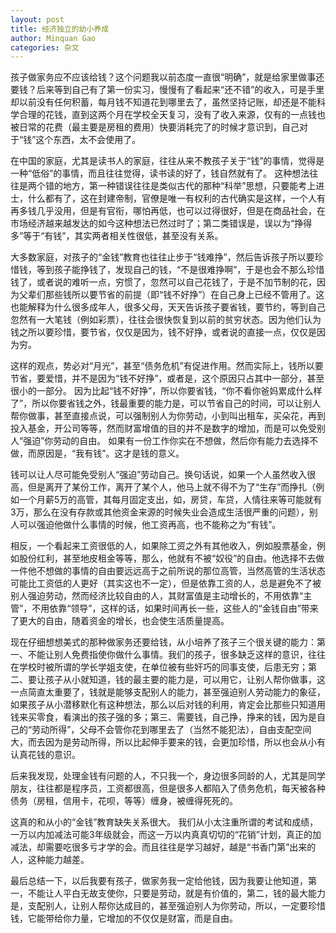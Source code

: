 ```yaml
---
layout: post
title: 经济独立的幼小养成
author: Minquan Gao
categories: 杂文
---
```


孩子做家务应不应该给钱？这个问题我以前态度一直很“明确”，就是给家里做事还要钱？后来等到自己有了第一份实习，慢慢有了看起来“还不错”的收入，可是手里却以前没有任何积蓄，每月钱不知道花到哪里去了，虽然坚持记账，却还是不能科学合理的花钱，直到这两个月在学校全天复习，没有了收入来源，仅有的一点钱也被日常的花费（最主要是房租的费用）快要消耗完了的时候才意识到，自己对于“钱”这个东西，太不会使用了。

在中国的家庭，尤其是读书人的家庭，往往从来不教孩子关于“钱”的事情，觉得是一种“低俗”的事情，而且往往觉得，读书读的好了，钱自然就有了。 这种想法往往是两个错的地方，第一种错误往往是类似古代的那种“科举”思想，只要能考上进士，什么都有了，这在封建帝制，官僚是唯一有权利的古代确实是这样，一个人有再多钱几乎没用，但是有官衔，哪怕再低，也可以过得很好，但是在商品社会，在市场经济越来越发达的如今这种想法已然过时了；第二类错误是，误以为“挣得多”等于“有钱”，其实两者相关性很低，甚至没有关系。

大多数家庭，对孩子的“金钱”教育也往往止步于“钱难挣”，然后告诉孩子所以要珍惜钱，等到孩子能挣钱了，发现自己的钱，“不是很难挣啊”，于是也会不那么珍惜钱了，或者说的难听一点，穷惯了，忽然可以自己花钱了，于是不加节制的花，因为父辈们那些钱所以要节省的前提（即“钱不好挣”）在自己身上已经不管用了。这也能解释为什么很多成年人，很多父母，天天告诉孩子要省钱，要节约，等到自己忽然有一大笔钱（例如彩票），往往会很快恢复到以前的贫穷状态。因为他们认为钱之所以要珍惜，要节省，仅仅是因为，钱不好挣，或者说的直接一点，仅仅是因为穷。

这样的观点，势必对“月光”，甚至“债务危机”有促进作用。然而实际上，钱所以要节省，要爱惜，并不是因为“钱不好挣”，或者是，这个原因只占其中一部分，甚至很小的一部分。 因为比起“钱不好挣”，所以你要省钱，“你不看你爸妈累成什么样了”，所以你要省钱之外，钱最重要的能力是，可以节省自己的时间，可以让别人帮你做事，甚至直接点说，可以强制别人为你劳动，小到叫出租车，买朵花，再到投入基金，开公司等等，然而财富增值的目的并不是数字的增加，而是可以免受别人“强迫”你劳动的自由。 如果有一份工作你实在不想做，然后你有能力去选择不做，而原因是，“我有钱”。这才是钱的意义。

钱可以让人尽可能免受别人“强迫”劳动自己。换句话说，如果一个人虽然收入很高，但是离开了某份工作，离开了某个人，他马上就不得不为了“生存”而挣扎（例如一个月薪5万的高管，其每月固定支出，如，房贷，车贷，人情往来等可能就有3万，那么在没有存款或其他资金来源的时候失业会造成生活很严重的问题），别人可以强迫他做什么事情的时候，他工资再高，也不能称之为“有钱”。

相反，一个看起来工资很低的人，如果除工资之外有其他收入，例如股票基金，例如股份红利，甚至地皮租金等等，那么，他就有不被“奴役”的自由。他选择不去做一件他不想做的事情的自由要远远高于之前所说的那位高管，当然高管的生活状态可能比工资低的人更好（其实这也不一定），但是依靠工资的人，总是避免不了被别人强迫劳动，然而经济比较自由的人，其财富值是主动增长的，不用依靠“主管”，不用依靠“领导”，这样的话，如果时间再长一些，这些人的“金钱自由”带来了更大的自由，随着资金的增长，也会使生活质量提高。

现在仔细想想美式的那种做家务还要给钱，从小培养了孩子三个很关键的能力：第一、不能让别人免费指使你做什么事情。我们的孩子，很多缺乏这样的意识，往往在学校时被所谓的学长学姐支使，在单位被有些奸巧的同事支使，后患无穷；第二、要让孩子从小就知道，钱的最主要的能力是，可以用它，让别人帮你做事，这一点简直太重要了，钱就是能够支配别人的能力，甚至强迫别人劳动能力的象征，如果孩子从小潜移默化有这种想法，那么以后对钱的利用，肯定会比那些只知道用钱来买零食，看演出的孩子强的多；第三、需要钱，自己挣，挣来的钱，因为是自己的“劳动所得”，父母不会管你花到哪里去了（当然不能犯法），自由支配空间大，而去因为是劳动所得，所以比起伸手要来的钱，会更加珍惜，所以也会从小有认真花钱的意识。

后来我发现，处理金钱有问题的人，不只我一个，身边很多同龄的人，尤其是同学朋友，往往都是程序员，工资都很高，但是很多人都陷入了债务危机，每天被各种债务（房租，信用卡，花呗，等等）缠身，被缠得死死的。

这真的和从小的“金钱”教育缺失关系很大。 我们从小太注重所谓的考试和成绩，一万以内加减法可能3年级就会，而这一万以内真真切切的“花销”计划，真正的加减法，却需要吃很多亏才学的会。而且往往是学习越好，越是“书香门第”出来的人，这种能力越差。

最后总结一下，以后我要有孩子，做家务我一定给他钱，因为我要让他知道，第一，不能让人平白无故支使你，只要是劳动，就是有价值的，第二，钱的最大能力是，支配别人，让别人帮你达成目的，甚至强迫别人为你劳动，所以，一定要珍惜钱，它能带给你力量，它增加的不仅仅是财富，而是自由。










